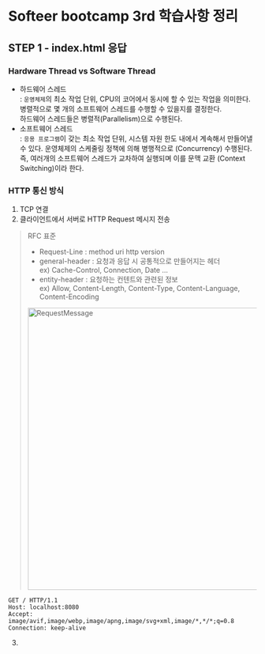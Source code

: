 # Softeer bootcamp 3rd 학습사항 정리
## STEP 1 - index.html 응답

### Hardware Thread vs Software Thread
- 하드웨어 스레드<br/>
  : `운영체제`의 최소 작업 단위, CPU의 코어에서 동시에 할 수 있는 작업을 의미한다. 병렬적으로 몇 개의 소프트웨어 스레드를 수행할 수 있을지를 결정한다.<br/>
     하드웨어 스레드들은 병렬적(Parallelism)으로 수행된다.<br/>
- 소프트웨어 스레드<br/>
  : `응용 프로그램`이 갖는 최소 작업 단위, 시스템 자원 한도 내에서 계속해서 만들어낼 수 있다. 운영체제의 스케줄링 정책에 의해 병행적으로 (Concurrency) 수행된다. 즉, 여러개의 소프트웨어 스레드가 교차하여 실행되며 이를 문맥 교환 (Context Switching)이라 한다.

### HTTP 통신 방식
1. TCP 연결
2. 클라이언트에서 서버로 HTTP Request 메시지 전송
> RFC 표준
> - Request-Line : method uri http version
> - general-header : 요청과 응답 시 공통적으로 만들어지는 헤더 <br/>
>   ex) Cache-Control, Connection, Date ...
> - entity-header : 요청하는 컨텐트와 관련된 정보 <br/>
>   ex) Allow, Content-Length, Content-Type, Content-Language, Content-Encoding
> <img width="571" alt="RequestMessage" src="https://github.com/SuHyeon00/be-was/assets/90602694/29786728-dee5-472b-86a0-e67b0052c207">

```
GET / HTTP/1.1
Host: localhost:8080
Accept: image/avif,image/webp,image/apng,image/svg+xml,image/*,*/*;q=0.8
Connection: keep-alive
```
3. 
